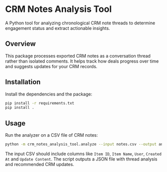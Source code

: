 # CRM Notes Analysis Tool

A Python tool for analyzing chronological CRM note threads to determine engagement status and extract actionable insights.

## Overview
This package processes exported CRM notes as a conversation thread rather than isolated comments. It helps track how deals progress over time and suggests updates for your CRM records.

## Installation
Install the dependencies and the package:

```bash
pip install -r requirements.txt
pip install .
```

## Usage
Run the analyzer on a CSV file of CRM notes:

```bash
python -m crm_notes_analysis_tool.analyze --input notes.csv --output analysis.json
```

The input CSV should include columns like `Item ID`, `Item Name`, `User`, `Created At` and `Update Content`. The script outputs a JSON file with thread analysis and recommended CRM updates.
